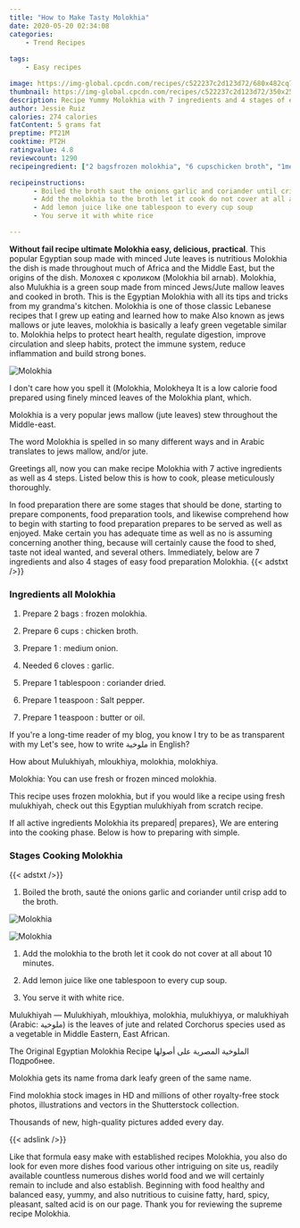 ```yaml
---
title: "How to Make Tasty Molokhia"
date: 2020-05-20 02:34:08
categories:
    - Trend Recipes
    
tags:
    - Easy recipes

image: https://img-global.cpcdn.com/recipes/c522237c2d123d72/680x482cq70/molokhia-recipe-main-photo.jpg
thumbnail: https://img-global.cpcdn.com/recipes/c522237c2d123d72/350x250cq70/molokhia-recipe-main-photo.jpg
description: Recipe Yummy Molokhia with 7 ingredients and 4 stages of easy cooking.
author: Jessie Ruiz
calories: 274 calories
fatContent: 5 grams fat
preptime: PT21M
cooktime: PT2H
ratingvalue: 4.8
reviewcount: 1290
recipeingredient: ["2 bagsfrozen molokhia", "6 cupschicken broth", "1medium onion", "6 clovesgarlic", "1 tablespooncoriander dried", "1 teaspoonSalt pepper", "1 teaspoonbutter or oil"]

recipeinstructions: 
      - Boiled the broth saut the onions garlic and coriander until crisp add to the broth 
      - Add the molokhia to the broth let it cook do not cover at all about 10 minutes 
      - Add lemon juice like one tablespoon to every cup soup 
      - You serve it with white rice

---
```




**Without fail recipe ultimate Molokhia easy, delicious, practical**. This popular Egyptian soup made with minced Jute leaves is nutritious Molokhia the dish is made throughout much of Africa and the Middle East, but the origins of the dish. Молохея с кроликом (Molokhia bil arnab). Molokhia, also Mulukhia is a green soup made from minced Jews/Jute mallow leaves and cooked in broth. This is the Egyptian Molokhia with all its tips and tricks from my grandma&#39;s kitchen. Molokhia is one of those classic Lebanese recipes that I grew up eating and learned how to make Also known as jews mallows or jute leaves, molokhia is basically a leafy green vegetable similar to. Molokhia helps to protect heart health, regulate digestion, improve circulation and sleep habits, protect the immune system, reduce inflammation and build strong bones.


![Molokhia](https://img-global.cpcdn.com/recipes/c522237c2d123d72/680x482cq70/molokhia-recipe-main-photo.jpg "Molokhia")



I don&#39;t care how you spell it (Molokhia, Molokheya It is a low calorie food prepared using finely minced leaves of the Molokhia plant, which.

Molokhia is a very popular jews mallow (jute leaves) stew throughout the Middle-east.

The word Molokhia is spelled in so many different ways and in Arabic translates to jews mallow, and/or jute.


Greetings all, now you can make recipe Molokhia with 7 active ingredients as well as 4 steps. Listed below this is how to cook, please meticulously thoroughly.

In food preparation there are some stages that should be done, starting to prepare components, food preparation tools, and likewise comprehend how to begin with starting to food preparation prepares to be served as well as enjoyed. Make certain you has adequate time as well as no is assuming concerning another thing, because will certainly cause the food to shed, taste not ideal wanted, and several others. Immediately, below are 7 ingredients and also 4 stages of easy food preparation Molokhia.
{{< adstxt />}}

### Ingredients all Molokhia


1. Prepare 2 bags : frozen molokhia.

1. Prepare 6 cups : chicken broth.

1. Prepare 1 : medium onion.

1. Needed 6 cloves : garlic.

1. Prepare 1 tablespoon : coriander dried.

1. Prepare 1 teaspoon : Salt pepper.

1. Prepare 1 teaspoon : butter or oil.


If you&#39;re a long-time reader of my blog, you know I try to be as transparent with my Let&#39;s see, how to write ملوخية in English?

How about Mulukhiyah, mloukhiya, molokhia, molokhiya.

Molokhia: You can use fresh or frozen minced molokhia.

This recipe uses frozen molokhia, but if you would like a recipe using fresh mulukhiyah, check out this Egyptian mulukhiyah from scratch recipe.


If all active ingredients Molokhia its prepared| prepares}, We are entering into the cooking phase. Below is how to preparing with simple.

### Stages Cooking Molokhia

{{< adstxt />}}


1. Boiled the broth, sauté the onions garlic and coriander until crisp add to the broth.



![Molokhia](https://img-global.cpcdn.com/steps/20674d42e60601fa/160x128cq70/molokhia-recipe-step-1-photo.jpg" "Molokhia")

![Molokhia](https://img-global.cpcdn.com/steps/7370866a99342ef5/160x128cq70/molokhia-recipe-step-1-photo.jpg" "Molokhia")



1. Add the molokhia to the broth let it cook do not cover at all about 10 minutes.



1. Add lemon juice like one tablespoon to every cup soup.



1. You serve it with white rice.




Mulukhiyah — Mulukhiyah, mloukhiya, molokhia, mulukhiyya, or malukhiyah (Arabic: ملوخية‎) is the leaves of jute and related Corchorus species used as a vegetable in Middle Eastern, East African.

The Original Egyptian Molokhia Recipe الملوخية المصرية على أصولها Подробнее.

Molokhia gets its name froma dark leafy green of the same name.

Find molokhia stock images in HD and millions of other royalty-free stock photos, illustrations and vectors in the Shutterstock collection.

Thousands of new, high-quality pictures added every day.


{{< adslink />}}

Like that formula easy make with established recipes Molokhia, you also do look for even more dishes food various other intriguing on site us, readily available countless numerous dishes world food and we will certainly remain to include and also establish. Beginning with food healthy and balanced easy, yummy, and also nutritious to cuisine fatty, hard, spicy, pleasant, salted acid is on our page. Thank you for reviewing the supreme recipe Molokhia.
